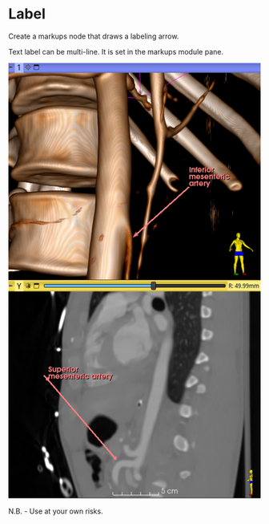 # Label

Create a markups node that draws a labeling arrow.

Text label can be multi-line. It is set in the markups module pane.

![3DView](Label_0.png)


N.B. - Use at your own risks.

